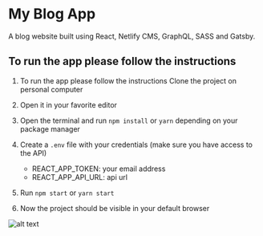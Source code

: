 # My Blog App

A blog website built using React, Netlify CMS, GraphQL, SASS and Gatsby.

## To run the app please follow the instructions


1. To run the app please follow the instructions
   Clone the project on personal computer

2. Open it in your favorite editor

3. Open the terminal and run `npm install` or `yarn` depending on your package manager

4. Create a `.env` file with your credentials (make sure you have access to the API)

   * REACT_APP_TOKEN: your email address
   * REACT_APP_API_URL: api url

5. Run `npm start` or `yarn start`

6. Now the project should be visible in your default browser

![alt text](https://res.cloudinary.com/dbq4xtolf/image/upload/w_0.3,h_0.3,c_scale/portfolio/Blog.webp "First screenshot")
